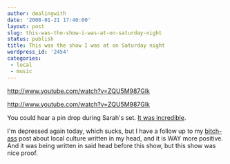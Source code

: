 ```yaml
---
author: dealingwith
date: '2008-01-21 17:40:00'
layout: post
slug: this-was-the-show-i-was-at-on-saturday-night
status: publish
title: This was the show I was at on Saturday night
wordpress_id: '2454'
categories:
 - local
 - music
---
```


http://www.youtube.com/watch?v=ZQU5M987Glk

http://www.youtube.com/watch?v=ZQU5M987Glk

You could hear a pin drop during Sarah's set. [It was incredible][1].

I'm depressed again today, which sucks, but I have a follow up to my [bitch-
ass][2] post about local culture written in my head, and it is WAY more
positive. And it was being written in said head before this show, but this
show was nice proof.

   [1]: http://twitter.com/dealingwith/statuses/618997962

   [2]: http://dealingwith.livejournal.com/650184.html

